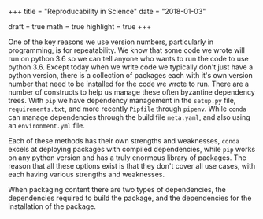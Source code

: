 +++
title = "Reproducability in Science"
date = "2018-01-03"

draft = true
math = true
highlight = true
+++

One of the key reasons we use version numbers,
particularly in programming,
is for repeatability.
We know that some code we wrote will
run on python 3.6 so we can tell
anyone who wants to run the code to use python 3.6.
Except today when we write code we typically
don't just have a python version,
there is a collection of packages
each with it's own version number
that need to be installed for the code we wrote to run.
There are a number of constructs to help us manage
these often byzantine dependency trees.
With `pip` we have dependency management
in the `setup.py` file,
`requirements.txt`, and
more recently `Pipfile` through `pipenv`.
While `conda` can manage dependencies through
the build file `meta.yaml`, and
also using an `environment.yml` file.

Each of these methods has
their own strengths and weaknesses,
`conda` excels at deploying packages with
compiled dependencies,
while `pip` works on any python version and
has a truly enormous library of packages.
The reason that all these options exist
is that they don't cover all use cases,
with each having various strengths and weaknesses.

When packaging content
there are two types of dependencies,
the dependencies required to build the package,
and the dependencies for the installation of the package.
